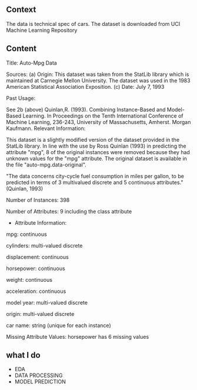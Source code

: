 ## Context
The data is technical spec of cars. The dataset is downloaded from UCI Machine Learning Repository

## Content
Title: Auto-Mpg Data

Sources:
(a) Origin: This dataset was taken from the StatLib library which is
maintained at Carnegie Mellon University. The dataset was
used in the 1983 American Statistical Association Exposition.
(c) Date: July 7, 1993

Past Usage:

See 2b (above)
Quinlan,R. (1993). Combining Instance-Based and Model-Based Learning.
In Proceedings on the Tenth International Conference of Machine
Learning, 236-243, University of Massachusetts, Amherst. Morgan
Kaufmann.
Relevant Information:

This dataset is a slightly modified version of the dataset provided in
the StatLib library. In line with the use by Ross Quinlan (1993) in
predicting the attribute "mpg", 8 of the original instances were removed
because they had unknown values for the "mpg" attribute. The original
dataset is available in the file "auto-mpg.data-original".

"The data concerns city-cycle fuel consumption in miles per gallon,
to be predicted in terms of 3 multivalued discrete and 5 continuous
attributes." (Quinlan, 1993)

Number of Instances: 398

Number of Attributes: 9 including the class attribute


* Attribute Information:

mpg: continuous

cylinders: multi-valued discrete

displacement: continuous

horsepower: continuous

weight: continuous

acceleration: continuous

model year: multi-valued discrete

origin: multi-valued discrete

car name: string (unique for each instance)

Missing Attribute Values: horsepower has 6 missing values

## what I do
* EDA
* DATA PROCESSING
* MODEL PREDICTION